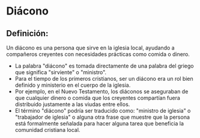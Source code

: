 # Diácono

## Definición: 

Un diácono es una persona que sirve en la iglesia local, ayudando a compañeros creyentes con necesidades prácticas como comida o dinero.

* La palabra "diácono" es tomada directamente de una palabra del griego que significa "sirviente" o "ministro".
* Para el tiempo de los primeros cristianos, ser un diácono era un rol bien definido y ministerio en el cuerpo de la iglesia.
* Por ejemplo, en el Nuevo Testamento, los diáconos se aseguraban de que cualquier dinero o comida que los creyentes compartían fuera distribuido justamente a las viudas entre ellos.
* El término "diácono" podría ser traducido como: "ministro de iglesia" o "trabajador de iglesia" o alguna otra frase que muestre que la persona está formalmente señalada para hacer alguna tarea que beneficia la comunidad cristiana local.

